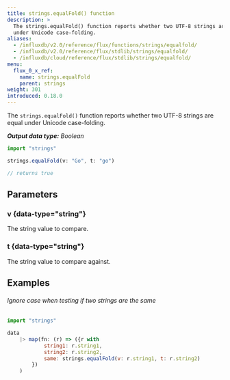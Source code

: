 ```yaml
---
title: strings.equalFold() function
description: >
  The strings.equalFold() function reports whether two UTF-8 strings are equal
  under Unicode case-folding.
aliases:
  - /influxdb/v2.0/reference/flux/functions/strings/equalfold/
  - /influxdb/v2.0/reference/flux/stdlib/strings/equalfold/
  - /influxdb/cloud/reference/flux/stdlib/strings/equalfold/
menu:
  flux_0_x_ref:
    name: strings.equalFold
    parent: strings
weight: 301
introduced: 0.18.0
---
```


The `strings.equalFold()` function reports whether two UTF-8 strings are equal
under Unicode case-folding.

_**Output data type:** Boolean_

```js
import "strings"

strings.equalFold(v: "Go", t: "go")

// returns true
```

## Parameters

### v {data-type="string"}
The string value to compare.

### t {data-type="string"}
The string value to compare against.

## Examples

###### Ignore case when testing if two strings are the same
```js
import "strings"

data
    |> map(fn: (r) => ({r with
            string1: r.string1,
            string2: r.string2,
            same: strings.equalFold(v: r.string1, t: r.string2)
        })
    )
```
